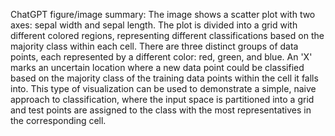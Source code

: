 ChatGPT figure/image summary: The image shows a scatter plot with two axes: sepal width and sepal length. The plot is divided into a grid with different colored regions, representing different classifications based on the majority class within each cell. There are three distinct groups of data points, each represented by a different color: red, green, and blue. An 'X' marks an uncertain location where a new data point could be classified based on the majority class of the training data points within the cell it falls into. This type of visualization can be used to demonstrate a simple, naive approach to classification, where the input space is partitioned into a grid and test points are assigned to the class with the most representatives in the corresponding cell.